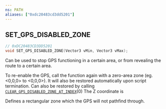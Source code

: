 ```yaml
---
ns: PATH
aliases: ["0xdc20483cd3dd5201"]
---
```

## SET_GPS_DISABLED_ZONE

```c
// 0xDC20483CD3DD5201
void SET_GPS_DISABLED_ZONE(Vector3 vMin, Vector3 vMax);
```

Can be used to stop GPS functioning in a certain area, or from revealing the route to a certain area.

To re-enable the GPS, call the function again with a zero-area zone (eg. <0,0,0> to <0,0,0>). It will also be restored automatically upon script termination. Can also be restored by calling [`CLEAR_GPS_DISABLED_ZONE_AT_INDEX`](#_0x2801D0012266DF07)(0) The Z coordinate is

Defines a rectangular zone which the GPS will not pathfind through.

